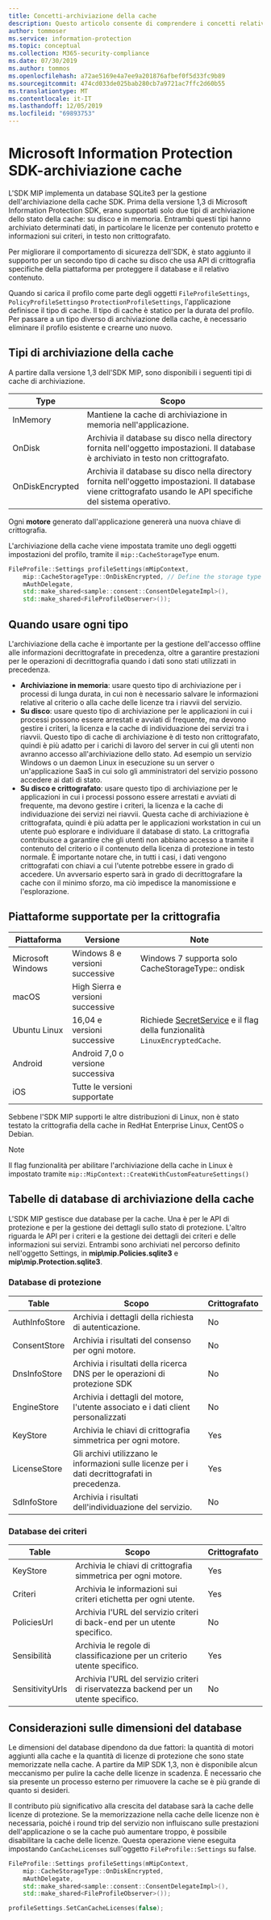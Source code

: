```yaml
---
title: Concetti-archiviazione della cache
description: Questo articolo consente di comprendere i concetti relativi all'archiviazione della cache in MIP SDK.
author: tommoser
ms.service: information-protection
ms.topic: conceptual
ms.collection: M365-security-compliance
ms.date: 07/30/2019
ms.author: tommos
ms.openlocfilehash: a72ae5169e4a7ee9a201876afbef0f5d33fc9b89
ms.sourcegitcommit: 474cd033de025bab280cb7a9721ac7ffc2d60b55
ms.translationtype: MT
ms.contentlocale: it-IT
ms.lasthandoff: 12/05/2019
ms.locfileid: "69893753"
---
```

# <a name="microsoft-information-protection-sdk---cache-storage"></a>Microsoft Information Protection SDK-archiviazione cache

L'SDK MIP implementa un database SQLite3 per la gestione dell'archiviazione della cache SDK. Prima della versione 1,3 di Microsoft Information Protection SDK, erano supportati solo due tipi di archiviazione dello stato della cache: su disco e in memoria. Entrambi questi tipi hanno archiviato determinati dati, in particolare le licenze per contenuto protetto e informazioni sui criteri, in testo non crittografato.

Per migliorare il comportamento di sicurezza dell'SDK, è stato aggiunto il supporto per un secondo tipo di cache su disco che usa API di crittografia specifiche della piattaforma per proteggere il database e il relativo contenuto.

Quando si carica il profilo come parte degli oggetti `FileProfileSettings`, `PolicyProfileSettings`o `ProtectionProfileSettings`, l'applicazione definisce il tipo di cache. Il tipo di cache è statico per la durata del profilo. Per passare a un tipo diverso di archiviazione della cache, è necessario eliminare il profilo esistente e crearne uno nuovo.

## <a name="cache-storage-types"></a>Tipi di archiviazione della cache

A partire dalla versione 1,3 dell'SDK MIP, sono disponibili i seguenti tipi di cache di archiviazione.

| Type            | Scopo                                                                                                                         |
| --------------- | ------------------------------------------------------------------------------------------------------------------------------- |
| InMemory        | Mantiene la cache di archiviazione in memoria nell'applicazione.                                                                       |
| OnDisk          | Archivia il database su disco nella directory fornita nell'oggetto impostazioni. Il database è archiviato in testo non crittografato.              |
| OnDiskEncrypted | Archivia il database su disco nella directory fornita nell'oggetto impostazioni. Il database viene crittografato usando le API specifiche del sistema operativo. |

Ogni **motore** generato dall'applicazione genererà una nuova chiave di crittografia.

L'archiviazione della cache viene impostata tramite uno degli oggetti impostazioni del profilo, tramite il `mip::CacheStorageType` enum.

```cpp 
FileProfile::Settings profileSettings(mMipContext,
    mip::CacheStorageType::OnDiskEncrypted, // Define the storage type to use.
    mAuthDelegate,
    std::make_shared<sample::consent::ConsentDelegateImpl>(),
    std::make_shared<FileProfileObserver>());
```

## <a name="when-to-use-each-type"></a>Quando usare ogni tipo

L'archiviazione della cache è importante per la gestione dell'accesso offline alle informazioni decrittografate in precedenza, oltre a garantire prestazioni per le operazioni di decrittografia quando i dati sono stati utilizzati in precedenza.

- **Archiviazione in memoria**: usare questo tipo di archiviazione per i processi di lunga durata, in cui non è necessario salvare le informazioni relative al criterio o alla cache delle licenze tra i riavvii del servizio.
- **Su disco**: usare questo tipo di archiviazione per le applicazioni in cui i processi possono essere arrestati e avviati di frequente, ma devono gestire i criteri, la licenza e la cache di individuazione dei servizi tra i riavvii. Questo tipo di cache di archiviazione è di testo non crittografato, quindi è più adatto per i carichi di lavoro del server in cui gli utenti non avranno accesso all'archiviazione dello stato. Ad esempio un servizio Windows o un daemon Linux in esecuzione su un server o un'applicazione SaaS in cui solo gli amministratori del servizio possono accedere ai dati di stato.
- **Su disco e crittografato**: usare questo tipo di archiviazione per le applicazioni in cui i processi possono essere arrestati e avviati di frequente, ma devono gestire i criteri, la licenza e la cache di individuazione dei servizi nei riavvii. Questa cache di archiviazione è crittografata, quindi è più adatta per le applicazioni workstation in cui un utente può esplorare e individuare il database di stato. La crittografia contribuisce a garantire che gli utenti non abbiano accesso a tramite il contenuto del criterio o il contenuto della licenza di protezione in testo normale. È importante notare che, in tutti i casi, i dati vengono crittografati con chiavi a cui l'utente potrebbe essere in grado di accedere. Un avversario esperto sarà in grado di decrittografare la cache con il minimo sforzo, ma ciò impedisce la manomissione e l'esplorazione.

## <a name="supported-platforms-for-encryption"></a>Piattaforme supportate per la crittografia

| Piattaforma          | Versione                | Note                                                                                                                               |
| ----------------- | ---------------------- | ----------------------------------------------------------------------------------------------------------------------------------- |
| Microsoft Windows | Windows 8 e versioni successive    | Windows 7 supporta solo CacheStorageType:: ondisk                                                                                    |
| macOS             | High Sierra e versioni successive  |                                                                                                                                     |
| Ubuntu Linux      | 16,04 e versioni successive        | Richiede [SecretService](https://developer.gnome.org/libsecret/unstable/SecretService.html) e il flag della funzionalità `LinuxEncryptedCache`. |
| Android           | Android 7,0 o versione successiva   |                                                                                                                                     |
| iOS               | Tutte le versioni supportate |                                                                                                                                     |

Sebbene l'SDK MIP supporti le altre distribuzioni di Linux, non è stato testato la crittografia della cache in RedHat Enterprise Linux, CentOS o Debian.

> [!NOTE]
> Il flag funzionalità per abilitare l'archiviazione della cache in Linux è impostato tramite `mip::MipContext::CreateWithCustomFeatureSettings()`

## <a name="cache-storage-database-tables"></a>Tabelle di database di archiviazione della cache

L'SDK MIP gestisce due database per la cache. Una è per le API di protezione e per la gestione dei dettagli sullo stato di protezione. L'altro riguarda le API per i criteri e la gestione dei dettagli dei criteri e delle informazioni sui servizi. Entrambi sono archiviati nel percorso definito nell'oggetto Settings, in **mip\mip.Policies.sqlite3** e **mip\mip.Protection.sqlite3**.

### <a name="protection-database"></a>Database di protezione

| Table         | Scopo                                                        | Crittografato |
| ------------- | -------------------------------------------------------------- | --------- |
| AuthInfoStore | Archivia i dettagli della richiesta di autenticazione.                       | No        |
| ConsentStore  | Archivia i risultati del consenso per ogni motore.                        | No        |
| DnsInfoStore  | Archivia i risultati della ricerca DNS per le operazioni di protezione SDK        | No        |
| EngineStore   | Archivia i dettagli del motore, l'utente associato e i dati client personalizzati | No        |
| KeyStore      | Archivia le chiavi di crittografia simmetrica per ogni motore.              | Yes       |
| LicenseStore  | Gli archivi utilizzano le informazioni sulle licenze per i dati decrittografati in precedenza.  | Yes       |
| SdInfoStore   | Archivia i risultati dell'individuazione del servizio.                              | No        |

### <a name="policy-database"></a>Database dei criteri

| Table           | Scopo                                                          | Crittografato |
| --------------- | ---------------------------------------------------------------- | --------- |
| KeyStore        | Archivia le chiavi di crittografia simmetrica per ogni motore.                | Yes       |
| Criteri        | Archivia le informazioni sui criteri etichetta per ogni utente.                   | Yes       |
| PoliciesUrl     | Archivia l'URL del servizio criteri di back-end per un utente specifico.             | No        |
| Sensibilità     | Archivia le regole di classificazione per un criterio utente specifico.          | Yes       |
| SensitivityUrls | Archivia l'URL del servizio criteri di riservatezza backend per un utente specifico. | No        |

## <a name="database-size-considerations"></a>Considerazioni sulle dimensioni del database

Le dimensioni del database dipendono da due fattori: la quantità di motori aggiunti alla cache e la quantità di licenze di protezione che sono state memorizzate nella cache. A partire da MIP SDK 1,3, non è disponibile alcun meccanismo per pulire la cache delle licenze in scadenza. È necessario che sia presente un processo esterno per rimuovere la cache se è più grande di quanto si desideri.

Il contributo più significativo alla crescita del database sarà la cache delle licenze di protezione. Se la memorizzazione nella cache delle licenze non è necessaria, poiché i round trip del servizio non influiscano sulle prestazioni dell'applicazione o se la cache può aumentare troppo, è possibile disabilitare la cache delle licenze. Questa operazione viene eseguita impostando `CanCacheLicenses` sull'oggetto `FileProfile::Settings` su false.

```cpp
FileProfile::Settings profileSettings(mMipContext,
    mip::CacheStorageType::OnDiskEncrypted,
    mAuthDelegate,
    std::make_shared<sample::consent::ConsentDelegateImpl>(),
    std::make_shared<FileProfileObserver>());

profileSettings.SetCanCacheLicenses(false);
```

